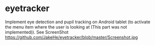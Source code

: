 eyetracker
==========

Implement eye detection and pupil tracking on Android tablet (to activate the menu item where the user is looking at
(This part was not implemented)).
See ScreenShot https://github.com/JakeHe/eyetracker/blob/master/Screenshot.jpg

